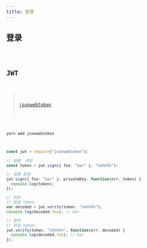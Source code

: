 ```yaml
---
title: 登录
---
```


## 登录

<code src="./demo/Login" inline />

## JWT

> [jsonwebtoken](https://github.com/auth0/node-jsonwebtoken)

```shell
yarn add jsonwebtoken
```

```ts
const jwt = require("jsonwebtoken");

// 加密  同步
const token = jwt.sign({ foo: "bar" }, "shhhhh");

// 加密 异步
jwt.sign({ foo: "bar" }, privateKey, function(err, token) {
  console.log(token);
});

// 同步
// 验证 token
var decoded = jwt.verify(token, "shhhhh");
console.log(decoded.foo); // bar

// 异步
// 验证 token
jwt.verify(token, "shhhhh", function(err, decoded) {
  console.log(decoded.foo); // bar
});
```
